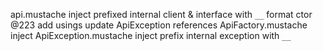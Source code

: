 api.mustache
    inject
    prefixed internal client & interface with `__`
    format ctor @223
    add usings
    update ApiException references
ApiFactory.mustache
    inject
ApiException.mustache
    inject
    prefix internal exception with `__`